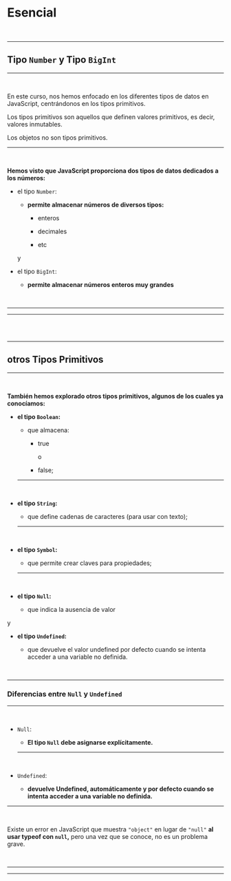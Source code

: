 # **Esencial**

<br>

---

## **Tipo `Number` y Tipo `BigInt`**

---

<br>

En este curso, nos hemos enfocado en los diferentes tipos de datos en JavaScript, centrándonos en los tipos primitivos.

Los tipos primitivos son aquellos que definen valores primitivos, es decir, valores inmutables.

Los objetos no son tipos primitivos.

---

<br>

**Hemos visto que JavaScript proporciona dos tipos de datos dedicados a los números:**

- el tipo `Number`:

    - **permite almacenar números de diversos tipos:**
    
        - enteros
        
        - decimales
        
        - etc

    y
    
- el tipo `BigInt`:

    - **permite almacenar números enteros muy grandes**

<br>

---

---

<br>

<br>

---

## **otros Tipos Primitivos**

---

<br>

**También hemos explorado otros tipos primitivos, algunos de los cuales ya conocíamos:** 

- **el tipo `Boolean`:**

    - que almacena:
    
        - true
        
          o
          
        - false;

    ---

    <br>

- **el tipo `String`:**

    - que define cadenas de caracteres (para usar con texto); 

    ---

    <br>
    
- **el tipo `Symbol`:**

    - que permite crear claves para propiedades;

    ---

    <br>

- **el tipo `Null`:**

    - que indica la ausencia de valor
    
y

- **el tipo `Undefined`:**

    - que devuelve el valor undefined por defecto cuando se intenta acceder a una variable no definida.

<br>

---

### **Diferencias entre `Null` y `Undefined`**

---

<br>

- `Null`:

    - **El tipo `Null` debe asignarse explícitamente.**

    ---

    <br>

- `Undefined`:    

    - **devuelve Undefined, automáticamente y por defecto cuando se intenta acceder a una variable no definida.**

---

<br>

Existe un error en JavaScript que muestra `"object"` en lugar de `"null"` **al usar typeof con `null`,** pero una vez que se conoce, no es un problema grave.

<br>

---
---
